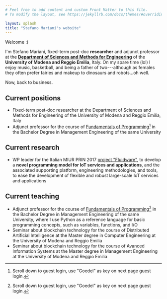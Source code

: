 ```yaml
---
# Feel free to add content and custom Front Matter to this file.
# To modify the layout, see https://jekyllrb.com/docs/themes/#overriding-theme-defaults

layout: splash
title: "Stefano Mariani's website"
---
```


Welcome :)

I'm Stefano Mariani, fixed-term post-doc **researcher** and adjunct professor at the [**Department of Sciences and Methods for Engineering**](https://www.dismi.unimore.it/site/en/home.html) of the **University of Modena and Reggio Emilia**, Italy.
On my spare time (lol) I enjoy music, basketball, and being a father of two---although as females they often prefer fairies and makeup to dinosaurs and robots...oh well.

Now, back to business.

## Current positions

 - Fixed-term post-doc researcher at the Department of Sciences and Methods for Engineering of the University of Modena and Reggio Emilia, Italy
 - Adjunct professor for the course of [Fundamentals of Programming](https://dolly.ingre.unimore.it/2020/course/view.php?id=132)[^1] in the Bachelor Degree in Management Engineering of the same University

## Current research

 - WP leader for the Italian MIUR PRIN 2017 [project "Fluidware"](https://fluidware-project.github.io), to develop a **novel programming model for IoT services and applications**, and the associated supporting platform, engineering methodologies, and tools, to ease the development of flexible and robust large-scale IoT services and applications

## Current teaching

 - Adjunct professor for the course of [Fundamentals of Programming](https://dolly.ingre.unimore.it/2020/course/view.php?id=132)[^1] in the Bachelor Degree in Management Engineering of the same University, where I use Python as a reference language for basic programming concepts, such as variables, functions, and I/O
 - Seminar about blockchain technology for the course of Distributed Artificial Intelligence at the Master degree in Computer Engineering at the University of Modena and Reggio Emilia
 - Seminar about blockchain technology for the course of Avanced Information Systems at the Master degree in Management Engineering at the University of Modena and Reggio Emilia

[^1]: Scroll down to guest login, use "Goedel" as key on next page guest login.
